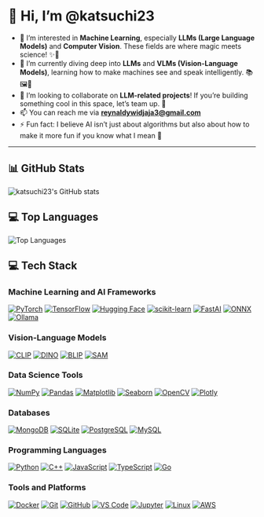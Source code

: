 # 👋 Hi, I’m @katsuchi23

- 👀 I’m interested in **Machine Learning**, especially **LLMs (Large Language Models)** and **Computer Vision**. These fields are where magic meets science! ✨🤖
- 🌱 I’m currently diving deep into **LLMs** and **VLMs (Vision-Language Models)**, learning how to make machines see and speak intelligently. 📚🖼️💬
- 💞️ I’m looking to collaborate on **LLM-related projects**! If you’re building something cool in this space, let’s team up. 🚀
- 📫 You can reach me via **reynaldywidjaja3@gmail.com**
- ⚡ Fun fact: I believe AI isn’t just about algorithms but also about how to make it more fun if you know what I mean 👀

---

## 📊 GitHub Stats

![katsuchi23's GitHub stats](https://github-readme-stats.vercel.app/api?username=katsuchi23&show_icons=true&theme=radical)

## 💻 Top Languages

![Top Languages](https://github-readme-stats.vercel.app/api/top-langs/?username=katsuchi23&layout=compact&theme=radical)

## 💻 Tech Stack

### Machine Learning and AI Frameworks
[![PyTorch](https://img.shields.io/badge/PyTorch-EE4C2C?style=for-the-badge&logo=pytorch&logoColor=white)](https://pytorch.org/)
[![TensorFlow](https://img.shields.io/badge/TensorFlow-FF6F00?style=for-the-badge&logo=tensorflow&logoColor=white)](https://www.tensorflow.org/)
[![Hugging Face](https://img.shields.io/badge/Hugging%20Face-FFD21E?style=for-the-badge&logo=hugginface&logoColor=black)](https://huggingface.co/)
[![scikit-learn](https://img.shields.io/badge/scikit--learn-F7931E?style=for-the-badge&logo=scikit-learn&logoColor=white)](https://scikit-learn.org/)
[![FastAI](https://img.shields.io/badge/FastAI-00AEFF?style=for-the-badge)](https://www.fast.ai/)
[![ONNX](https://img.shields.io/badge/ONNX-005CED?style=for-the-badge&logo=onnx&logoColor=white)](https://onnx.ai/)
[![Ollama](https://img.shields.io/badge/Ollama-000000?style=for-the-badge)](https://ollama.ai/)

### Vision-Language Models
[![CLIP](https://img.shields.io/badge/CLIP-10A0CC?style=for-the-badge)](https://openai.com/research/clip)
[![DINO](https://img.shields.io/badge/DINO-4285F4?style=for-the-badge)](https://github.com/facebookresearch/dino)
[![BLIP](https://img.shields.io/badge/BLIP-FF6F61?style=for-the-badge)](https://github.com/salesforce/BLIP)
[![SAM](https://img.shields.io/badge/Segment%20Anything-00A86B?style=for-the-badge)](https://segment-anything.com/)

### Data Science Tools
[![NumPy](https://img.shields.io/badge/NumPy-013243?style=for-the-badge&logo=numpy&logoColor=white)](https://numpy.org/)
[![Pandas](https://img.shields.io/badge/Pandas-150458?style=for-the-badge&logo=pandas&logoColor=white)](https://pandas.pydata.org/)
[![Matplotlib](https://img.shields.io/badge/Matplotlib-11557C?style=for-the-badge)](https://matplotlib.org/)
[![Seaborn](https://img.shields.io/badge/Seaborn-3776AB?style=for-the-badge)](https://seaborn.pydata.org/)
[![OpenCV](https://img.shields.io/badge/OpenCV-5C3EE8?style=for-the-badge&logo=opencv&logoColor=white)](https://opencv.org/)
[![Plotly](https://img.shields.io/badge/Plotly-3F4F75?style=for-the-badge&logo=plotly&logoColor=white)](https://plotly.com/)

### Databases
[![MongoDB](https://img.shields.io/badge/MongoDB-47A248?style=for-the-badge&logo=mongodb&logoColor=white)](https://www.mongodb.com/)
[![SQLite](https://img.shields.io/badge/SQLite-07405E?style=for-the-badge&logo=sqlite&logoColor=white)](https://www.sqlite.org/)
[![PostgreSQL](https://img.shields.io/badge/PostgreSQL-316192?style=for-the-badge&logo=postgresql&logoColor=white)](https://www.postgresql.org/)
[![MySQL](https://img.shields.io/badge/MySQL-4479A1?style=for-the-badge&logo=mysql&logoColor=white)](https://www.mysql.com/)

### Programming Languages
[![Python](https://img.shields.io/badge/Python-3776AB?style=for-the-badge&logo=python&logoColor=white)](https://www.python.org/)
[![C++](https://img.shields.io/badge/C++-00599C?style=for-the-badge&logo=cplusplus&logoColor=white)](https://isocpp.org/)
[![JavaScript](https://img.shields.io/badge/JavaScript-F7DF1E?style=for-the-badge&logo=javascript&logoColor=black)](https://www.javascript.com/)
[![TypeScript](https://img.shields.io/badge/TypeScript-3178C6?style=for-the-badge&logo=typescript&logoColor=white)](https://www.typescriptlang.org/)
[![Go](https://img.shields.io/badge/Go-00ADD8?style=for-the-badge&logo=go&logoColor=white)](https://golang.org/)

### Tools and Platforms
[![Docker](https://img.shields.io/badge/Docker-2496ED?style=for-the-badge&logo=docker&logoColor=white)](https://www.docker.com/)
[![Git](https://img.shields.io/badge/Git-F05032?style=for-the-badge&logo=git&logoColor=white)](https://git-scm.com/)
[![GitHub](https://img.shields.io/badge/GitHub-181717?style=for-the-badge&logo=github&logoColor=white)](https://github.com/)
[![VS Code](https://img.shields.io/badge/VS%20Code-0078D4?style=for-the-badge&logo=visual%20studio%20code&logoColor=white)](https://code.visualstudio.com/)
[![Jupyter](https://img.shields.io/badge/Jupyter-F37626?style=for-the-badge&logo=jupyter&logoColor=white)](https://jupyter.org/)
[![Linux](https://img.shields.io/badge/Linux-FCC624?style=for-the-badge&logo=linux&logoColor=black)](https://www.linux.org/)
[![AWS](https://img.shields.io/badge/AWS-232F3E?style=for-the-badge&logo=amazon-aws&logoColor=white)](https://aws.amazon.com/)



<!---
katsuchi23/katsuchi23 is a ✨ special ✨ repository because its `README.md` (this file) appears on your GitHub profile.
You can click the Preview link to take a look at your changes.
--->
